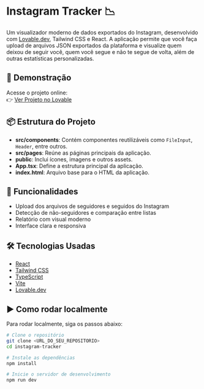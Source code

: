 # Instagram Tracker 📉

Um visualizador moderno de dados exportados do Instagram, desenvolvido com [Lovable.dev](https://lovable.dev), Tailwind CSS e React. A aplicação permite que você faça upload de arquivos JSON exportados da plataforma e visualize quem deixou de seguir você, quem você segue e não te segue de volta, além de outras estatísticas personalizadas.

## 🚀 Demonstração

Acesse o projeto online:  
👉 [Ver Projeto no Lovable](https://lovable.dev/projects/f47335e2-c123-4a1a-8438-e39bf72d48dc)

## 📦 Estrutura do Projeto

- **src/components**: Contém componentes reutilizáveis como `FileInput`, `Header`, entre outros.
- **src/pages**: Reúne as páginas principais da aplicação.
- **public**: Inclui ícones, imagens e outros assets.
- **App.tsx**: Define a estrutura principal da aplicação.
- **index.html**: Arquivo base para o HTML da aplicação.


## 🧠 Funcionalidades

- Upload dos arquivos de seguidores e seguidos do Instagram
- Detecção de não-seguidores e comparação entre listas
- Relatório com visual moderno
- Interface clara e responsiva


## 🛠️ Tecnologias Usadas

- [React](https://reactjs.org/)
- [Tailwind CSS](https://tailwindcss.com/)
- [TypeScript](https://www.typescriptlang.org/)
- [Vite](https://vitejs.dev/)
- [Lovable.dev](https://lovable.dev/)


## ▶️ Como rodar localmente

Para rodar localmente, siga os passos abaixo:

```bash
# Clone o repositório
git clone <URL_DO_SEU_REPOSITORIO>
cd instagram-tracker

# Instale as dependências
npm install

# Inicie o servidor de desenvolvimento
npm run dev